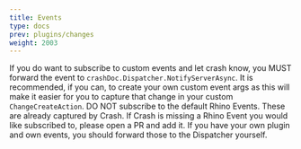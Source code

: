 ```yaml
---
title: Events
type: docs
prev: plugins/changes
weight: 2003
---
```


If you do want to subscribe to custom events and let crash know, you MUST forward the event to `crashDoc.Dispatcher.NotifyServerAsync`. It is recommended, if you can, to create your own custom event args as this will make it easier for you to capture that change in your custom `ChangeCreateAction`. DO NOT subscribe to the default Rhino Events. These are already captured by Crash. If Crash is missing a Rhino Event you would like subscribed to, please open a PR and add it. If you have your own plugin and own events, you should forward those to the Dispatcher yourself.
